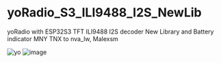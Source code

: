 # yoRadio_S3_ILI9488_I2S_NewLib
yoRadio with ESP32S3 TFT ILI9488  I2S decoder New Library and Battery indicator
MNY TNX to nva_lw, Malexsm

![yo](https://github.com/user-attachments/assets/74c6dc84-41c3-4cea-9022-3fc1eca468ed)
![image](https://github.com/user-attachments/assets/f5754655-3f7b-4a10-bf3b-713536df9e7e)

